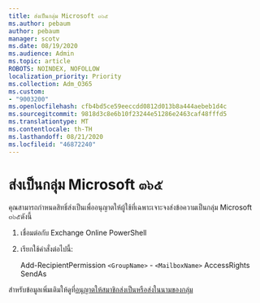 ```yaml
---
title: ส่งเป็นกลุ่ม Microsoft ๓๖๕
ms.author: pebaum
author: pebaum
manager: scotv
ms.date: 08/19/2020
ms.audience: Admin
ms.topic: article
ROBOTS: NOINDEX, NOFOLLOW
localization_priority: Priority
ms.collection: Adm_O365
ms.custom:
- "9003200"
ms.openlocfilehash: cfb4bd5ce59eeccdd0812d013b8a444aebeb1d4c
ms.sourcegitcommit: 9818d3c8e6b10f23244e51286e2463caf48fffd5
ms.translationtype: MT
ms.contentlocale: th-TH
ms.lasthandoff: 08/21/2020
ms.locfileid: "46872240"
---
```

# <a name="send-as-microsoft-365-group"></a>ส่งเป็นกลุ่ม Microsoft ๓๖๕

คุณสามารถกำหนดสิทธิ์ส่งเป็นเพื่ออนุญาตให้ผู้ใช้ที่เฉพาะเจาะจงส่งข้อความเป็นกลุ่ม Microsoft ๓๖๕ดังนี้  

1. เชื่อมต่อกับ Exchange Online PowerShell  

2. เรียกใช้คำสั่งต่อไปนี้:  

    Add-RecipientPermission `<GroupName>` - `<MailboxName>` AccessRights SendAs

สำหรับข้อมูลเพิ่มเติมให้ดูที่[อนุญาตให้สมาชิกส่งเป็นหรือส่งในนามของกลุ่ม](https://docs.microsoft.com/microsoft-365/admin/create-groups/allow-members-to-send-as-or-send-on-behalf-of-group?view=o365-worldwide)